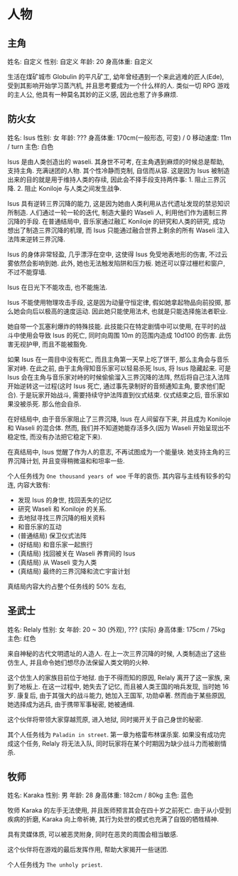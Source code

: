 # 人物

## 主角

姓名: 自定义
性别: 自定义
年龄: 20
身高体重: 自定义

生活在煤矿城市 Globulin 的平凡矿工, 幼年曾经遇到一个来此逃难的匠人(Ede), 受到其影响开始学习蒸汽机, 并且思考要成为一个什么样的人. 类似一切 RPG 游戏的主人公, 他具有一种莫名其妙的正义感, 因此也惹了许多麻烦.

## 防火女

姓名: Isus
性别: 女
年龄: ???
身高体重: 170cm(一般形态, 可变) / 0
移动速度: 11m / turn
主色: 白色

Isus 是由人类创造出的 waseli. 其身世不可考, 在主角遇到麻烦的时候总是帮助, 支持主角. 充满谜团的人物. 其个性冷静而克制, 自信而从容. 这是因为 Isus 被制造出来的目的就是用于维持人类的存续, 因此会不择手段支持两件事: 1. 阻止三界沉降. 2. 阻止 Koniloje 与人类之间发生战争.

Isus 具有逆转三界沉降的能力, 这是因为她由人类利用从古代遗址发现的禁忌知识所制造. 人们通过一轮一轮的迭代, 制造大量的 Waseli 人, 利用他们作为遏制三界沉降的手段. 在普通结局中, 音乐家通过融汇 Koniloje 的研究和人类的研究, 成功想出了制造三界沉降的机理, 而 Isus 只能通过融合世界上剩余的所有 Waseli 注入法阵来逆转三界沉降.

Isus 的身体非常轻盈, 几乎漂浮在空中, 这使得 Isus 免受地表地形的伤害, 不过云雾依然会影响到她. 此外, 她也无法触发陷阱和压力板. 她还可以穿过栅栏和窗户, 不过不能穿墙.

Isus 在日光下不能攻击, 也不能施法.

Isus 不能使用物理攻击手段, 这是因为动量守恒定律, 假如她拿起物品向前投掷, 那么她会向后以极高的速度运动. 因此她只能使用法术, 也就是只能选择施法者职业.

她自带一个瓦塞利爆炸的特殊技能. 此技能只在特定剧情中可以使用, 在平时的战斗中使用会导致 Isus 的死亡, 同时向周围 10m 的范围内造成 10d100 的伤害. 此伤害无视护甲, 而且不能被豁免.

如果 Isus 在一周目中没有死亡, 而且主角第一天早上吃了饼干, 那么主角会与音乐家对峙. 在此之前, 由于主角得知音乐家可以轻易杀死 Isus, 将 Isus 隐藏起来. 可是 Isus 会在主角与音乐家对峙的时候偷偷溜入三界沉降的法阵, 然后将自己注入法阵开始逆转这一过程(这时 Isus 死亡, 通过事先录制好的音频通知主角, 要求他们配合). 于是玩家开始战斗, 需要持续守护法阵直到仪式结束. 仪式结束之后, 音乐家如果没被杀死. 那么他会自杀.

在好结局中, 由于音乐家阻止了三界沉降, Isus 在人间留存下来, 并且成为 Koniloje 和 Waseli 的混合体. 然而, 我们并不知道她能存活多久(因为 Waseli 开始呈现出不稳定性, 而没有办法把它稳定下来).

在真结局中, Isus 觉醒了作为人的意志, 不再试图成为一个能量块. 她支持主角的三界沉降计划, 并且变得稍微温和和坦率一些.

个人任务线为 `One thousand years of woe` 千年的哀伤. 其内容与主线有较多的勾连, 内容大致有:

- 发现 Isus 的身世, 找回丢失的记忆
- 研究 Waseli 和 Koniloje 的关系.
- 去地狱寻找三界沉降的相关资料
- 和音乐家的互动
- (普通结局) 保卫仪式法阵
- (好结局) 和音乐家一起旅行
- (真结局) 找回被关在 Waseli 养育间的 Isus
- (真结局) 从 Waseli 变为人类
- (真结局) 最终的三界沉降和流亡宇宙计划

真结局内容大约占整个任务线的 50% 左右,

## 圣武士

姓名: Relaly
性别: 女
年龄: 20 ~ 30 (外观), ??? (实际)
身高体重: 175cm / 75kg
主色: 红色

来自神秘的古代文明遗址的人造人. 在上一次三界沉降的时候, 人类制造出了这些仿生人, 并且命令她们想尽办法保留人类文明的火种.

这个仿生人的家族目前位于地狱. 由于不得而知的原因, Relaly 离开了这一家族, 来到了地板上. 在这一过程中, 她失去了记忆, 而且被人类王国的哨兵发现, 当时她 16 岁. 康复后, 由于其强大的战斗能力, 她加入王国军, 功勋卓著. 然而由于某些原因, 她选择成为逃兵, 由于携带军事秘密, 她被通缉.

这个伙伴将带领大家穿越荒原, 进入地狱, 同时揭开关于自己身世的秘密.

其个人任务线为 `Paladin in street`. 第一章为格雷布林谋杀案. 如果没有成功完成这个任务, Relaly 将无法入队, 同时玩家将在某个时期因为缺少战斗力而被剧情杀.

## 牧师

姓名: Karaka
性别: 男
年龄: 28
身高体重: 182cm / 80kg
主色: 蓝色

牧师 Karaka 的左手无法使用, 并且医师预言其会在四十岁之前死亡. 由于从小受到疾病的折磨, Karaka 向上帝祈祷, 其行为处世的模式也充满了自毁的牺牲精神.

具有灵媒体质, 可以被恶灵附身, 同时在恶灵的周围会相当敏感.

这个伙伴将在游戏的最后发挥作用, 帮助大家揭开一些谜团.

个人任务线为 `The unholy priest`.

